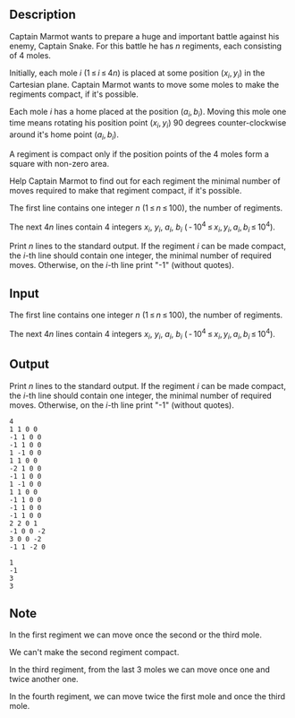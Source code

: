 ## Description

<div><p>Captain Marmot wants to prepare a huge and important battle against his enemy, Captain Snake. For this battle he has <span class="tex-span"><i>n</i></span> regiments, each consisting of <span class="tex-span">4</span> moles.</p><p>Initially, each mole <span class="tex-span"><i>i</i></span> (<span class="tex-span">1 ≤ <i>i</i> ≤ 4<i>n</i></span>) is placed at some position <span class="tex-span">(<i>x</i><sub class="lower-index"><i>i</i></sub>, <i>y</i><sub class="lower-index"><i>i</i></sub>)</span> in the Cartesian plane. Captain Marmot wants to move some moles to make the regiments <span class="tex-font-style-bf">compact</span>, if it's possible.</p><p>Each mole <span class="tex-span"><i>i</i></span> has a home placed at the position <span class="tex-span">(<i>a</i><sub class="lower-index"><i>i</i></sub>, <i>b</i><sub class="lower-index"><i>i</i></sub>)</span>. Moving this mole one time means rotating his position point <span class="tex-span">(<i>x</i><sub class="lower-index"><i>i</i></sub>, <i>y</i><sub class="lower-index"><i>i</i></sub>)</span> <span class="tex-span">90</span> degrees counter-clockwise around it's home point <span class="tex-span">(<i>a</i><sub class="lower-index"><i>i</i></sub>, <i>b</i><sub class="lower-index"><i>i</i></sub>)</span>.</p><p>A regiment is <span class="tex-font-style-bf">compact</span> only if the position points of the <span class="tex-span">4</span> moles form a square with non-zero area.</p><p>Help Captain Marmot to find out for each regiment the minimal number of moves required to make that regiment compact, if it's possible.</p></div><div class="input-specification"><p>The first line contains one integer <span class="tex-span"><i>n</i></span> (<span class="tex-span">1 ≤ <i>n</i> ≤ 100</span>), the number of regiments.</p><p>The next <span class="tex-span">4<i>n</i></span> lines contain <span class="tex-span">4</span> integers <span class="tex-span"><i>x</i><sub class="lower-index"><i>i</i></sub></span>, <span class="tex-span"><i>y</i><sub class="lower-index"><i>i</i></sub></span>, <span class="tex-span"><i>a</i><sub class="lower-index"><i>i</i></sub></span>, <span class="tex-span"><i>b</i><sub class="lower-index"><i>i</i></sub></span> (<span class="tex-span"> - 10<sup class="upper-index">4</sup> ≤ <i>x</i><sub class="lower-index"><i>i</i></sub>, <i>y</i><sub class="lower-index"><i>i</i></sub>, <i>a</i><sub class="lower-index"><i>i</i></sub>, <i>b</i><sub class="lower-index"><i>i</i></sub> ≤ 10<sup class="upper-index">4</sup></span>).</p></div><div class="output-specification"><p>Print <span class="tex-span"><i>n</i></span> lines to the standard output. If the regiment <span class="tex-span"><i>i</i></span> can be made compact, the <span class="tex-span"><i>i</i></span>-th line should contain one integer, the minimal number of required moves. Otherwise, on the <span class="tex-span"><i>i</i></span>-th line print <span class="tex-font-style-tt">"-1"</span> (without quotes).</p></div>

## Input

<p>The first line contains one integer <span class="tex-span"><i>n</i></span> (<span class="tex-span">1 ≤ <i>n</i> ≤ 100</span>), the number of regiments.</p><p>The next <span class="tex-span">4<i>n</i></span> lines contain <span class="tex-span">4</span> integers <span class="tex-span"><i>x</i><sub class="lower-index"><i>i</i></sub></span>, <span class="tex-span"><i>y</i><sub class="lower-index"><i>i</i></sub></span>, <span class="tex-span"><i>a</i><sub class="lower-index"><i>i</i></sub></span>, <span class="tex-span"><i>b</i><sub class="lower-index"><i>i</i></sub></span> (<span class="tex-span"> - 10<sup class="upper-index">4</sup> ≤ <i>x</i><sub class="lower-index"><i>i</i></sub>, <i>y</i><sub class="lower-index"><i>i</i></sub>, <i>a</i><sub class="lower-index"><i>i</i></sub>, <i>b</i><sub class="lower-index"><i>i</i></sub> ≤ 10<sup class="upper-index">4</sup></span>).</p>

## Output

<p>Print <span class="tex-span"><i>n</i></span> lines to the standard output. If the regiment <span class="tex-span"><i>i</i></span> can be made compact, the <span class="tex-span"><i>i</i></span>-th line should contain one integer, the minimal number of required moves. Otherwise, on the <span class="tex-span"><i>i</i></span>-th line print <span class="tex-font-style-tt">"-1"</span> (without quotes).</p>





```input1
4
1 1 0 0
-1 1 0 0
-1 1 0 0
1 -1 0 0
1 1 0 0
-2 1 0 0
-1 1 0 0
1 -1 0 0
1 1 0 0
-1 1 0 0
-1 1 0 0
-1 1 0 0
2 2 0 1
-1 0 0 -2
3 0 0 -2
-1 1 -2 0

```




```output1
1
-1
3
3

```



## Note

<p>In the first regiment we can move once the second or the third mole.</p><p>We can't make the second regiment compact.</p><p>In the third regiment, from the last <span class="tex-span">3</span> moles we can move once one and twice another one.</p><p>In the fourth regiment, we can move <span class="tex-font-style-bf">twice</span> the first mole and <span class="tex-font-style-bf">once</span> the third mole.</p>
